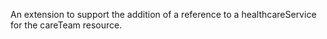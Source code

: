 An extension to support the addition of a reference to a healthcareService for the careTeam resource.